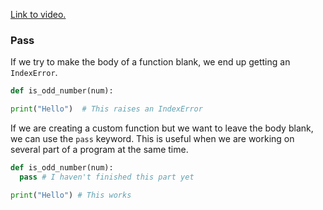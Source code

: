 [Link to video.](https://www.youtube.com/watch?v=9nrTVL3rMZA&list=PLVD25niNi0Bkf2psAf7PzB1SV068XyNPo&index=31)

### Pass

If we try to make the body of a function blank, we end up getting an `IndexError`.


```python
def is_odd_number(num):

print("Hello")  # This raises an IndexError
```
If we are creating a custom function but we want to leave the body blank, we can use the `pass` keyword. This is useful when we are working on several part of a program at the same time.


```python
def is_odd_number(num):
  pass # I haven't finished this part yet

print("Hello") # This works
```
